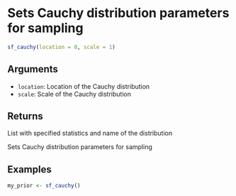 # Sets Cauchy distribution parameters for sampling

```r
sf_cauchy(location = 0, scale = 1)
```

## Arguments

- `location`: Location of the Cauchy distribution
- `scale`: Scale of the Cauchy distribution

## Returns

List with specified statistics and name of the distribution

Sets Cauchy distribution parameters for sampling

## Examples

```r
my_prior <- sf_cauchy()
```
